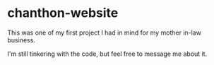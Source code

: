 # chanthon-website

This was one of my first project I had in mind for my mother in-law business.

I'm still tinkering with the code, but feel free to message me about it. 

